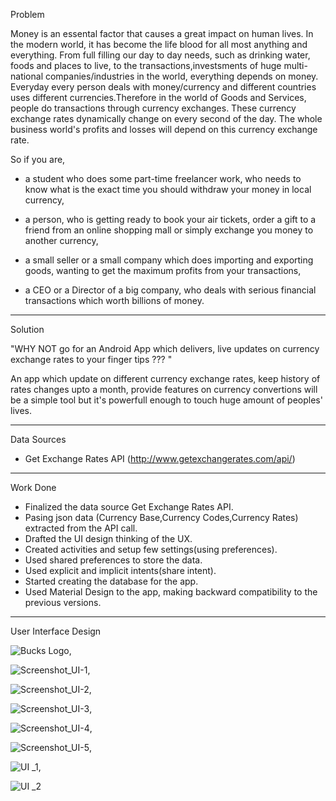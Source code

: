 Problem

Money is an essental factor that causes a great impact on human lives. In the modern world, it has become the life blood
for all most anything and everything. From full filling our day to day needs, such as drinking water, foods and places to live,
to the transactions,investsments of huge multi-national companies/industries in the world, everything depends on money.
Everyday every person deals with money/currency and different countries uses different currencies.Therefore in the world
of Goods and Services, people do transactions through currency exchanges. These currency exchange rates dynamically change
on every second of the day. The whole business world's profits and losses will depend on this currency exchange rate.

So if you are,

 * a student who does some part-time freelancer work, who needs to know what is the exact time you should withdraw your money in local    currency,

 * a person, who is getting ready to book your air tickets, order a gift to a friend from an online shopping mall or simply exchange    you money to another currency,

 * a small seller or a small company which does importing and exporting goods, wanting to get the maximum profits from your   transactions,

 * a CEO or a Director of a big company, who deals with serious financial transactions which worth billions of money.

  
**************************************************************************************************************************************

Solution
 
"WHY NOT go for an Android App which delivers, live updates on currency exchange rates to your finger tips ??? "
 
 An app which update on different currency exchange rates, keep history of rates changes upto a month,
 provide features on currency convertions will be a simple tool but it's powerfull enough to touch huge amount of 
 peoples' lives.


**************************************************************************************************************************************

Data Sources

- Get Exchange Rates API (http://www.getexchangerates.com/api/)


**************************************************************************************************************************************

Work Done

- Finalized the data source Get Exchange Rates API.
- Pasing json data (Currency Base,Currency Codes,Currency Rates) extracted from the API call.
- Drafted the UI design thinking of the UX.
- Created activities and setup few settings(using preferences).
- Used shared preferences to store the data.
- Used explicit and implicit intents(share intent).
- Started creating the database for the app.
- Used Material Design to the app, making backward compatibility to the previous versions.


**************************************************************************************************************************************

User Interface Design

![Bucks Logo]("https://github.com/AndroidJamSriLanka/Bucks/blob/master/Bucks%20UI/Bucks%20Logo.jpg" "Bucks Logo"),

![Screenshot_UI-1]("https://github.com/AndroidJamSriLanka/Bucks/blob/master/Bucks%20UI/Screenshot_UI-1.png" "Navigation Drawer"),

![Screenshot_UI-2]("https://github.com/AndroidJamSriLanka/Bucks/blob/master/Bucks%20UI/Screenshot_UI-2.png" "Latest Rates"),

![Screenshot_UI-3]("https://github.com/AndroidJamSriLanka/Bucks/blob/master/Bucks%20UI/Screenshot_UI-3.png" "Base Currency Setting"),

![Screenshot_UI-4]("https://github.com/AndroidJamSriLanka/Bucks/blob/master/Bucks%20UI/Screenshot_UI-4.png" "Rates Decimal Points Setting"),

![Screenshot_UI-5]("https://github.com/AndroidJamSriLanka/Bucks/blob/master/Bucks%20UI/Screenshot_UI-5.png" "Sharing live currency rates to your friends"),

![UI _1]("https://github.com/AndroidJamSriLanka/Bucks/blob/master/Bucks%20UI/UI%20_1.jpg" "Initial UI Plan 1"),

![UI _2]("https://github.com/AndroidJamSriLanka/Bucks/blob/master/Bucks%20UI/UI_2.jpg" "Initial UI Plan 2")







  




